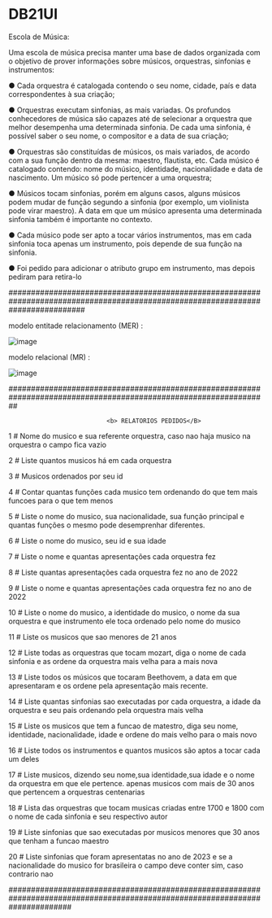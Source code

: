 # DB21UI


Escola de Música:

Uma escola de música precisa manter uma base de dados organizada com o objetivo
de prover informações sobre músicos, orquestras, sinfonias e instrumentos:

● Cada orquestra é catalogada contendo o seu nome, cidade, país e data
correspondentes à sua criação;

● Orquestras executam sinfonias, as mais variadas. Os profundos conhecedores
de música são capazes até de selecionar a orquestra que melhor desempenha uma
determinada sinfonia. De cada uma sinfonia, é possível saber o seu nome, o
compositor e a data de sua criação;

● Orquestras são constituídas de músicos, os mais variados, de acordo com a
sua função dentro da mesma: maestro, flautista, etc. Cada músico é catalogado
contendo: nome do músico, identidade, nacionalidade e data de nascimento. Um
músico só pode pertencer a uma orquestra;

● Músicos tocam sinfonias, porém em alguns casos, alguns músicos podem
mudar de função segundo a sinfonia (por exemplo, um violinista pode virar maestro).
A data em que um músico apresenta uma determinada sinfonia também é importante
no contexto.

● Cada músico pode ser apto a tocar vários instrumentos, mas em cada sinfonia
toca apenas um instrumento, pois depende de sua função na sinfonia.

● Foi pedido para adicionar o atributo grupo em instrumento, mas depois pediram para retira-lo


#################################################################################################################################

modelo entitade relacionamento (MER) :

![image](https://user-images.githubusercontent.com/97440058/234094649-13ba35cb-ee63-42e5-9b21-687104a0b036.png)


modelo relacional (MR) :


![image](https://user-images.githubusercontent.com/97440058/234094870-ec76666e-4011-4b78-9e5f-0ee9776c4a9e.png)



##################################################################################################################

                               <b> RELATORIOS PEDIDOS</B>
                               
1 # Nome do musico e sua referente orquestra, caso nao haja musico na orquestra o campo fica vazio

2 # Liste quantos musicos há em cada orquestra

3 # Musicos ordenados por seu id  

4 # Contar quantas funções cada musico tem ordenando do que tem mais funcoes para o que tem menos

5 # Liste o nome do musico, sua nacionalidade, sua função principal e quantas funções o mesmo pode desemprenhar diferentes.

6 # Liste o nome do musico, seu id e sua idade

7 # Liste o nome e quantas apresentações cada orquestra fez 

8 # Liste quantas apresentações cada orquestra fez no ano de 2022

9 # Liste o nome e quantas apresentações cada orquestra fez no ano de 2022

10 # Liste o nome do musico, a identidade do musico, o nome da sua orquestra e que instrumento ele toca ordenado pelo nome do musico

11 # Liste os musicos que sao menores  de 21 anos

12 # Liste todas as orquestras que tocam mozart, diga o nome de cada sinfonia e as ordene da orquestra mais velha para a mais nova

13 # Liste todos os músicos que tocaram  Beethovem, a data em que apresentaram e os ordene pela apresentação mais recente.

14 # Liste quantas sinfonias  sao executadas por cada orquestra, a idade da orquestra e seu pais  ordenando pela orquestra mais velha

15 # Liste os musicos que tem a funcao de matestro, diga seu nome, identidade, nacionalidade, idade e ordene do mais velho para o mais novo

16 # Liste todos os instrumentos e quantos musicos são aptos a tocar cada um deles

17 # Liste musicos, dizendo seu nome,sua identidade,sua idade e o nome da orquestra em que ele pertence. apenas musicos com mais de 30 anos que pertencem a orquestras centenarias

18 # Lista das orquestras que tocam musicas criadas entre 1700 e 1800 com o nome de cada sinfonia e seu respectivo autor

19 # Liste sinfonias que sao executadas por musicos menores que 30 anos que tenham a funcao maestro

20 # Liste sinfonias que foram apresentatas no ano de 2023 e se a nacionalidade do musico for brasileira o campo deve conter sim, caso contrario nao


##############################################################################################################################


